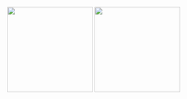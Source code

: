<img height=200 align="center" src="https://github-readme-stats.vercel.app/api?username=ktrk115&show_icons=true&theme=transparent" /> <img height=200 align="center" src="https://github-readme-stats.vercel.app/api/top-langs?username=ktrk115&layout=compact&langs_count=8&card_width=320&hide=jupyter%20notebook&theme=transparent" />
